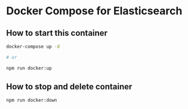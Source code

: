 # Docker Compose for Elasticsearch

## How to start this container

```sh
docker-compose up -d

# or

npm run docker:up
```

## How to stop and delete container

```sh
npm run docker:down
```
